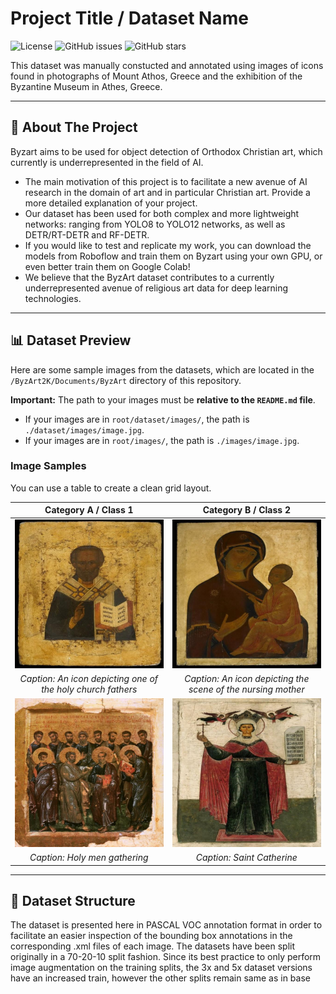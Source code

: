 # Project Title / Dataset Name

![License](https://img.shields.io/badge/license-MIT-blue.svg)
![GitHub issues](https://img.shields.io/github/issues/p1nkpan7er/ByzArt2K)
![GitHub stars](https://img.shields.io/github/stars/p1nkpan7er/ByzArt2K)

This dataset was manually constucted and annotated using images of icons found in photographs of Mount Athos, Greece and the exhibition of the Byzantine Museum in Athes, Greece. 


---

## 📖 About The Project
Byzart aims to be used for object detection of Orthodox Christian art, which currently is underrepresented in the field of AI.
* The main motivation of this project is to facilitate a new avenue of AI research in the domain of art and in particular Christian art.
Provide a more detailed explanation of your project.
* Our dataset has been used for both complex and more lightweight networks: ranging from YOLO8 to YOLO12 networks, as well as DETR/RT-DETR and RF-DETR.
* If you would like to test and replicate my work, you can download the models from Roboflow and train them on Byzart using your own GPU, or even better train them on Google Colab!
* We believe that the ByzArt dataset contributes to a currently underrepresented avenue of religious art data for deep learning technologies.

---

## 📊 Dataset Preview

Here are some sample images from the datasets, which are located in the `/ByzArt2K/Documents/ByzArt` directory of this repository.

**Important:** The path to your images must be **relative to the `README.md` file**.
* If your images are in `root/dataset/images/`, the path is `./dataset/images/image.jpg`.
* If your images are in `root/images/`, the path is `./images/image.jpg`.

### Image Samples
You can use a table to create a clean grid layout.

| Category A / Class 1 | Category B / Class 2 |
| :---: | :---: |
| ![Alt text for image 1](./Documents/ByzArt/byzart_base.v1i.voc/test/138876558_jpg.rf.ce3e810e83dab7aec9b72f6c1cebaa7c.jpg) | ![Alt text for image 2](./Documents/ByzArt/byzart_base.v1i.voc/test/167880916_jpg.rf.eeb9c8b686d384bbfa0e97557a671425.jpg) |
| *Caption: An icon depicting one of the holy church fathers* | *Caption: An icon depicting the scene of the nursing mother* |
| ![Alt text for image 3](./Documents/ByzArt/byzart_base.v1i.voc/valid/00004741-2_jpg.rf.b962ab350648499b555eca807ff4f4c7.jpg) | ![Alt text for image 4](./Documents/ByzArt/byzart_base.v1i.voc/valid/474031874_jpg.rf.76387b67a83fe9597e5544e14e653ae8.jpg) |
| *Caption: Holy men gathering* | *Caption: Saint Catherine* |



---

## 📁 Dataset Structure

The dataset is presented here in PASCAL VOC annotation format in order to facilitate an easier inspection of the bounding box annotations in the corresponding .xml files of each image.
The datasets have been split originally in a 70-20-10 split fashion. Since its best practice to only perform image augmentation on the training splits, the 3x and 5x dataset versions have an increased train, however the other splits remain same as in base
